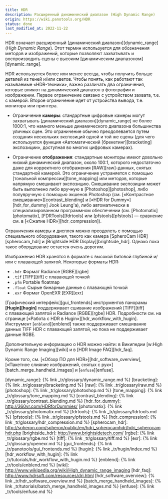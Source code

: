 ```yaml
---
title: HDR
description: Расширенный динамический диапазон (High Dynamic Range)
origin: https://wiki.panotools.org/HDR
status: done
last_modified_at: 2022-11-22
---
```

HDR означает расширенный [динамический диапазон][dynamic_range] (*High Dynamic Range*). Этот термин используется
для обозначения методов и изображений, которые позволяют захватывать и воспроизводить сцены
с высоким [динамическим диапазоном][dynamic_range].

HDR используется более или менее всегда, чтобы получить больше деталей из теней и/или светов.
Чтобы понять, как работают так называемые «HDR-техники», важно различать два ограничения, которые влияют на динамический
диапазон в фотографии и изображении. Первое ограничение связано с устройством захвата, т.е. с камерой.
Второе ограничение идет от устройства вывода, т.е. монитора или принтера.


- Ограничение **камеры**: стандартные цифровые камеры могут захватывать [динамический диапазон][dynamic_range] не более 1000:1, что
  намного меньше динамического диапазона большинства уличных сцен. Это ограничение обычно преодолевается путем создания нескольких
  экспозиций одной и той же сцены (для чего используется функция «Автоматический [брекетинг][bracketing] экспозиции», доступная
  во многих цифровых камерах).


- Ограничение **отображения**: стандартные мониторы имеют довольно низкий динамический диапазон, около 100:1, которого недостаточно даже
  для корректного отображения [RAW][raw]-данных, снятых стандартной камерой. Это ограничение устраняется с помощью
  [тональной компрессии][tone_mapping] или методов, которые напрямую смешивают экспозицию. Смешивание экспозиции может быть выполнено
  либо вручную в [Photoshop][photoshop], либо полувручную с помощью экшенов Photoshop (см. [«Контрастное смешивание»][contrast_blending]
  и [«HDR for Dummy»][hdr_for_dummy] Jook Leung'а), либо автоматически в специализированном программном обеспечении (см. [Photomatix][photomatix],
  [FDRTools][fdrtools] или [pfstools][pfstools] — сравнение см. в [«Сжа­тие HDR»][hdr_compression]).

Ограничения камеры и дисплея можно преодолеть с помощью специального оборудования, такого как камера [SpheroCam HDR][spherocam_hdr]
и [Brightside HDR Display][brightside_hdr]. Однако пока такое оборудование остается очень дорогим.

Изображения HDR хранятся в формате с высокой битовой глубиной и/или с плавающей запятой. Некоторые форматы HDR:

- `.hdr` Формат Radiance [RGBE][rgbe]
- `.tif` [TIFF][tiff] с плавающей точкой
- `.pfm` Portable floatmap
- `.float` Сырые бинарные данные с плавающей точкой
- `.exr` Формат OpenEXR [EXR][exr]

[Графический интерфейс][gui_frontends] инструментов панорамы **[Hugin][hugin]** поддерживает сшивание изображений [TIFF][tiff]
с плавающей запятой и Radiance [RGBE][rgbe] HDR. Подробности см. на странице [«Работа с HDR в Hugin»][hdr_workflow_with_hugin].
Инструмент [`enblend`][enblend] также поддерживает смешивание данных TIFF HDR с плавающей запятой, но пока не поддерживает данные RGBE.

Дополнительную информацию о HDR можно найти: в Википедии [w:High Dynamic Range Imaging][wiki] и в [HDR Image FAQ][hdr_faq].

Кроме того, см. [«Обзор ПО для HDR»][hdr_software_overview], [«Пакетное слияние изображений, снятых с рук»][batch_merge_handheld_images]
и [`enfuse`][enfuse].


[dynamic_range]: {% link _tr/glossary/dynamic_range.md %}
[bracketing]: {% link _tr/glossary/bracketing.md %}
[raw]: {% link _tr/glossary/raw.md %}
[photoshop]: {% link _tr/glossary/photoshop.md %}
[tone_mapping]: {% link _tr/glossary/tone_mapping.md %}
[contrast_blending]: {% link _tr/glossary/contrast_blending.md %}
[hdr_for_dummy]: http://360vr.com/HDRforDummies/
[photomatix]: {% link _tr/glossary/photomatix.md %}
[fdrtools]: {% link _tr/glossary/fdrtools.md %}
[pfstools]: {% link _tr/glossary/pfstools.md %}
[hdr_compression]: {% link _tr/glossary/hdr_compression.md %}
[spherocam_hdr]: http://spheron.com/spheron/public/en/hdri_spherocamhdr/hdri_spherocamhdr.php
[brightside_hdr]: http://www.brightsidetech.com/
[rgbe]: {% link _tr/glossary/rgbe.md %}
[tiff]: {% link _tr/glossary/tiff.md %}
[exr]: {% link _tr/glossary/openexr.md %}
[gui_frontends]: {% link _tr/panotools/gui_frontends.md %}
[hugin]: {% link _tr/hugin/index.md %}
[hdr_workflow_with_hugin]: {% link _tr/tutorials/hdr_workflow_with_hugin.md %}
[enblend]: {% link _tr/tools/enblend.md %}
[wiki]: http://www.wikipedia.org/wiki/High_dynamic_range_imaging
[hdr_faq]: http://www.hdrsoft.com/resources/dri.html
[hdr_software_overview]: {% link _tr/hdr_software_overview.md %}
[batch_merge_handheld_images]: {% link _tr/tutorials/batch_merge_handheld_images.md %}
[enfuse]: {% link _tr/tools/enfuse.md %}
